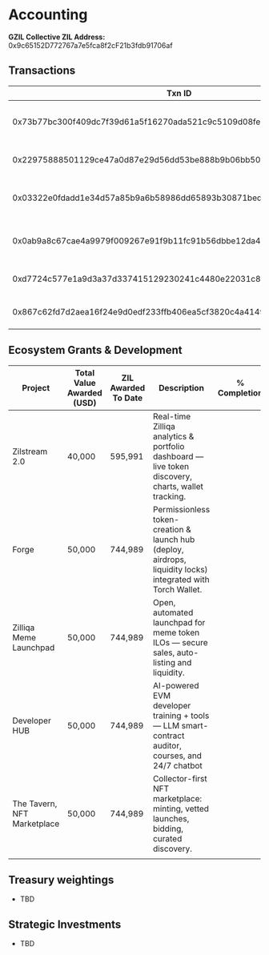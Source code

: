 # Accounting

**GZIL Collective ZIL Address:**
0x9c65152D772767a7e5fca8f2cF21b3fdb91706af

## Transactions

| Txn ID | Value (ZIL) | Description | Block explorer link |
| --- | --- | --- | --- |
|0x73b77bc300f409dc7f39d61a5f16270ada521c9c5109d08fed3d72b8d660af5f |595,991  |Season 1 _ 1st tranche Zilstream 2.0  |https://otterscan.zilliqa.com/tx/0x73b77bc300f409dc7f39d61a5f16270ada521c9c5109d08fed3d72b8d660af5f  |
|0x22975888501129ce47a0d87e29d56dd53be888b9b06bb5064f8319f0b28da4f9  |744,989  |Season 1 _ 1st tranche Dvp Hub |https://otterscan.zilliqa.com/tx/0x22975888501129ce47a0d87e29d56dd53be888b9b06bb5064f8319f0b28da4f9  |
|0x03322e0fdadd1e34d57a85b9a6b58986dd65893b30871bedea1ed6daa887d1e3  |744,989  |Season 1 _ 1st tranche NFT Marketplace  |https://otterscan.zilliqa.com/tx/0x03322e0fdadd1e34d57a85b9a6b58986dd65893b30871bedea1ed6daa887d1e3  |
|0x0ab9a8c67cae4a9979f009267e91f9b11fc91b56dbbe12da43d199996a2818f7  |744,989  |Season 1 _ 1st tranche Meme Launchpad  |https://otterscan.zilliqa.com/tx/0x0ab9a8c67cae4a9979f009267e91f9b11fc91b56dbbe12da43d199996a2818f7  |
|0xd7724c577e1a9d3a37d337415129230241c4480e22031c8d325e756a7c37a12d  |744,989  |Seson 1 _ 1st tranche Forge  |https://otterscan.zilliqa.com/tx/0xd7724c577e1a9d3a37d337415129230241c4480e22031c8d325e756a7c37a12d  |
|0x867c62fd7d2aea16f24e9d0edf233ffb406ea5cf3820c4a4149999886bd73a7a  |100,000,000  |gZIL validator node  |https://otterscan.zilliqa.com/tx/0x867c62fd7d2aea16f24e9d0edf233ffb406ea5cf3820c4a4149999886bd73a7a  |

## Ecosystem Grants & Development

| Project | Total Value Awarded (USD) | ZIL Awarded To Date | Description | % Completion |
| --- | --- | --- | --- | --- |
|Zilstream 2.0  |40,000  |595,991  |Real-time Zilliqa analytics & portfolio dashboard — live token discovery, charts, wallet tracking.  |  |
|Forge  |50,000  |744,989  |Permissionless token-creation & launch hub (deploy, airdrops, liquidity locks) integrated with Torch Wallet.  |  |
|Zilliqa Meme Launchpad  |50,000  |744,989  |Open, automated launchpad for meme token ILOs — secure sales, auto-listing and liquidity.  |  |
|Developer HUB  |50,000  |744,989  |AI-powered EVM developer training + tools — LLM smart-contract auditor, courses, and 24/7 chatbot  |  |
|The Tavern, NFT Marketplace  |50,000  |744,989  |Collector-first NFT marketplace: minting, vetted launches, bidding, curated discovery.  |  |
|  |  |  |  |  |

## Treasury weightings
- TBD

## Strategic Investments
- TBD

